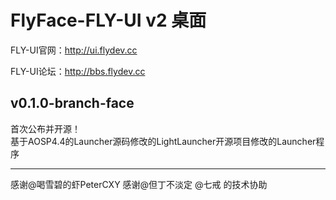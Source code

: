 FlyFace-FLY-UI v2 桌面  
=======
   
FLY-UI官网：http://ui.flydev.cc  
   
FLY-UI论坛：http://bbs.flydev.cc  
  
  
  
v0.1.0-branch-face
-------
首次公布并开源！  
基于AOSP4.4的Launcher源码修改的LightLauncher开源项目修改的Launcher程序  

     
-------
 感谢@喝雪碧的虾PeterCXY 感谢@但丁不淡定 @七戒 的技术协助
